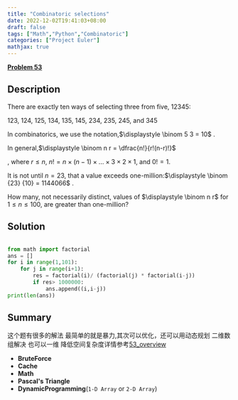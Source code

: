 ```yaml
---
title: "Combinatoric selections"
date: 2022-12-02T19:41:03+08:00
draft: false
tags: ["Math","Python","Combinatoric"]
categories: ["Project Euler"]
mathjax: true
---
```


[**Problem 53**](https://projecteuler.net/problem=53)

## Description

There are exactly ten ways of selecting three from five, 12345:

123, 124, 125, 134, 135, 145, 234, 235, 245, and 345

In combinatorics, we use the notation,$\displaystyle \binom 5 3 = 10$
.

In general,$\displaystyle \binom n r = \dfrac{n!}{r!(n-r)!}$

, where $r \le n$, $n! = n \times (n-1) \times ... \times 3 \times 2 \times 1$, and $0! = 1$.

It is not until $n = 23$, that a value exceeds one-million:$\displaystyle \binom {23} {10} = 1144066$
.

How many, not necessarily distinct, values of $\displaystyle \binom n r$
 for $1 \le n \le 100$, are greater than one-million?

## Solution

```python

from math import factorial
ans = []
for i in range(1,101):
    for j in range(i+1):
        res = factorial(i)/ (factorial(j) * factorial(i-j))
        if res> 1000000:
            ans.append((i,i-j))
print(len(ans))

```

## Summary

这个题有很多的解法 最简单的就是暴力,其次可以优化，还可以用动态规划 二维数组解决
也可以一维 降低空间复杂度详情参考[53_overview](https://projecteuler.net/overview=053)

- **BruteForce**
- **Cache**
- **Math**
- **Pascal's Triangle**
- **DynamicProgramming**(`1-D Array` or `2-D Array`)
